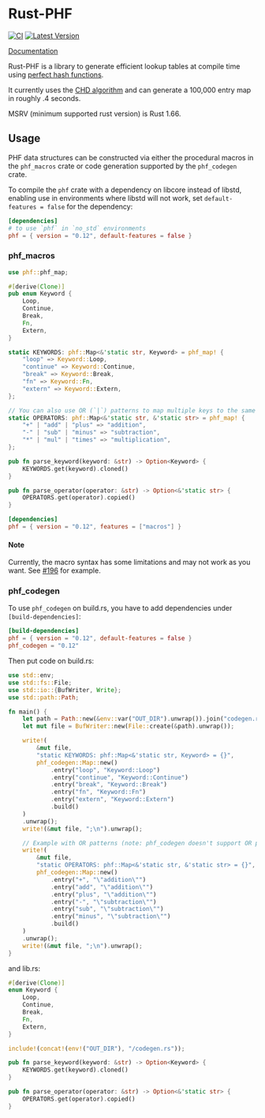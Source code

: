 # Rust-PHF

[![CI](https://github.com/rust-phf/rust-phf/actions/workflows/ci.yml/badge.svg)](https://github.com/rust-phf/rust-phf/actions/workflows/ci.yml) [![Latest Version](https://img.shields.io/crates/v/phf.svg)](https://crates.io/crates/phf)

[Documentation](https://docs.rs/phf)

Rust-PHF is a library to generate efficient lookup tables at compile time using
[perfect hash functions](http://en.wikipedia.org/wiki/Perfect_hash_function).

It currently uses the
[CHD algorithm](http://cmph.sourceforge.net/papers/esa09.pdf) and can generate
a 100,000 entry map in roughly .4 seconds.

MSRV (minimum supported rust version) is Rust 1.66.

## Usage

PHF data structures can be constructed via either the procedural
macros in the `phf_macros` crate or code generation supported by the
`phf_codegen` crate.

To compile the `phf` crate with a dependency on
libcore instead of libstd, enabling use in environments where libstd
will not work, set `default-features = false` for the dependency:

```toml
[dependencies]
# to use `phf` in `no_std` environments
phf = { version = "0.12", default-features = false }
```

### phf_macros

```rust
use phf::phf_map;

#[derive(Clone)]
pub enum Keyword {
    Loop,
    Continue,
    Break,
    Fn,
    Extern,
}

static KEYWORDS: phf::Map<&'static str, Keyword> = phf_map! {
    "loop" => Keyword::Loop,
    "continue" => Keyword::Continue,
    "break" => Keyword::Break,
    "fn" => Keyword::Fn,
    "extern" => Keyword::Extern,
};

// You can also use OR (`|`) patterns to map multiple keys to the same value:
static OPERATORS: phf::Map<&'static str, &'static str> = phf_map! {
    "+" | "add" | "plus" => "addition",
    "-" | "sub" | "minus" => "subtraction",
    "*" | "mul" | "times" => "multiplication",
};

pub fn parse_keyword(keyword: &str) -> Option<Keyword> {
    KEYWORDS.get(keyword).cloned()
}

pub fn parse_operator(operator: &str) -> Option<&'static str> {
    OPERATORS.get(operator).copied()
}
```

```toml
[dependencies]
phf = { version = "0.12", features = ["macros"] }
```

#### Note

Currently, the macro syntax has some limitations and may not
work as you want. See [#196] for example.

[#196]: https://github.com/rust-phf/rust-phf/issues/196

### phf_codegen

To use `phf_codegen` on build.rs, you have to add dependencies under `[build-dependencies]`:

```toml
[build-dependencies]
phf = { version = "0.12", default-features = false }
phf_codegen = "0.12"
```

Then put code on build.rs:

```rust
use std::env;
use std::fs::File;
use std::io::{BufWriter, Write};
use std::path::Path;

fn main() {
    let path = Path::new(&env::var("OUT_DIR").unwrap()).join("codegen.rs");
    let mut file = BufWriter::new(File::create(&path).unwrap());

    write!(
        &mut file,
        "static KEYWORDS: phf::Map<&'static str, Keyword> = {}",
        phf_codegen::Map::new()
            .entry("loop", "Keyword::Loop")
            .entry("continue", "Keyword::Continue")
            .entry("break", "Keyword::Break")
            .entry("fn", "Keyword::Fn")
            .entry("extern", "Keyword::Extern")
            .build()
    )
    .unwrap();
    write!(&mut file, ";\n").unwrap();

    // Example with OR patterns (note: phf_codegen doesn't support OR patterns directly)
    write!(
        &mut file,
        "static OPERATORS: phf::Map<&'static str, &'static str> = {}",
        phf_codegen::Map::new()
            .entry("+", "\"addition\"")
            .entry("add", "\"addition\"")
            .entry("plus", "\"addition\"")
            .entry("-", "\"subtraction\"")
            .entry("sub", "\"subtraction\"")
            .entry("minus", "\"subtraction\"")
            .build()
    )
    .unwrap();
    write!(&mut file, ";\n").unwrap();
}
```

and lib.rs:

```rust
#[derive(Clone)]
enum Keyword {
    Loop,
    Continue,
    Break,
    Fn,
    Extern,
}

include!(concat!(env!("OUT_DIR"), "/codegen.rs"));

pub fn parse_keyword(keyword: &str) -> Option<Keyword> {
    KEYWORDS.get(keyword).cloned()
}

pub fn parse_operator(operator: &str) -> Option<&'static str> {
    OPERATORS.get(operator).copied()
}
```
